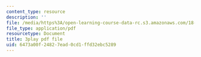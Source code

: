 ```yaml
---
content_type: resource
description: ''
file: /media/https%3A/open-learning-course-data-rc.s3.amazonaws.com/18-085-computational-science-and-engineering-i-fall-2008/6473a00f24827ead0cd1ffd32ebc5289_mhLI51d9LDc.pdf
file_type: application/pdf
resourcetype: Document
title: 3play pdf file
uid: 6473a00f-2482-7ead-0cd1-ffd32ebc5289
---
```

